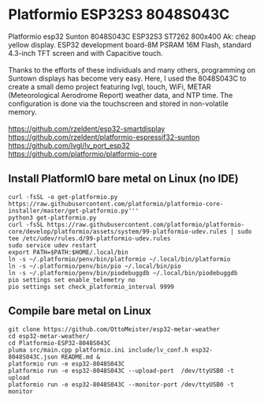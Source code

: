 # Platformio ESP32S3 8048S043C
Platformio esp32 Sunton 8048S043C ESP32S3 ST7262 800x400 Ak: cheap yellow display.
ESP32 development board-8M PSRAM 16M Flash, standard 4.3-inch TFT screen and with Capacitive touch.
<br><br>
Thanks to the efforts of these individuals and many others, programming on Suntown displays has become very easy. Here, I used the 8048S043C to create a small demo project featuring lvgl, touch, WiFi, METAR (Meteorological Aerodrome Report) weather data, and NTP time. The configuration is done via the touchscreen and stored in non-volatile memory.
<br><br>
https://github.com/rzeldent/esp32-smartdisplay<br>
https://github.com/rzeldent/platformio-espressif32-sunton<br>
https://github.com/lvgl/lv_port_esp32<br>
https://github.com/platformio/platformio-core<br>


## Install PlatformIO bare metal on Linux (no IDE)
```
curl -fsSL -o get-platformio.py https://raw.githubusercontent.com/platformio/platformio-core-installer/master/get-platformio.py'''
python3 get-platformio.py
curl -fsSL https://raw.githubusercontent.com/platformio/platformio-core/develop/platformio/assets/system/99-platformio-udev.rules | sudo tee /etc/udev/rules.d/99-platformio-udev.rules
sudo service udev restart
export PATH=$PATH:$HOME/.local/bin
ln -s ~/.platformio/penv/bin/platformio ~/.local/bin/platformio
ln -s ~/.platformio/penv/bin/pio ~/.local/bin/pio
ln -s ~/.platformio/penv/bin/piodebuggdb ~/.local/bin/piodebuggdb
pio settings set enable_telemetry no
pio settings set check_platformio_interval 9999
```
## Compile bare metal on Linux
```
git clone https://github.com/OttoMeister/esp32-metar-weather
cd esp32-metar-weather/
cd Platformio-ESP32-8048S043C
pluma src/main.cpp platformio.ini include/lv_conf.h esp32-8048S043C.json README.md &
platformio run -e esp32-8048S043C 
platformio run -e esp32-8048S043C --upload-port  /dev/ttyUSB0 -t upload
platformio run -e esp32-8048S043C --monitor-port /dev/ttyUSB0 -t monitor
```


